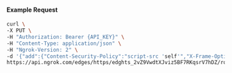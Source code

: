 <!-- Code generated for API Clients. DO NOT EDIT. -->
#### Example Request
```bash
curl \
-X PUT \
-H "Authorization: Bearer {API_KEY}" \
-H "Content-Type: application/json" \
-H "Ngrok-Version: 2" \
-d '{"add":{"Content-Security-Policy":"script-src 'self'","X-Frame-Options":"DENY"},"enabled":true}' \
https://api.ngrok.com/edges/https/edghts_2vZ9VwdtXJviz5BF7RKqsrV7hDZ/routes/edghtsrt_2vZ9W2TYK5WUfSCjKlRDgr5JAjk/response_headers
